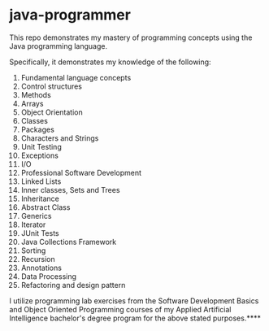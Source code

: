 # java-programmer
This repo demonstrates my mastery of programming concepts using the Java programming language.

Specifically, it demonstrates my knowledge of the following:
1. Fundamental language concepts
2. Control structures
3. Methods
4. Arrays
5. Object Orientation
6. Classes
7. Packages
8. Characters and Strings
9. Unit Testing
10. Exceptions
11. I/O
12. Professional Software Development
13. Linked Lists
14. Inner classes, Sets and Trees
15. Inheritance
16. Abstract Class
17. Generics
18. Iterator
19. JUnit Tests
20. Java Collections Framework
21. Sorting
22. Recursion
23. Annotations
24. Data Processing
25. Refactoring and design pattern

I utilize programming lab exercises from the Software Development Basics and Object Oriented Programming courses of my Applied Artificial Intelligence bachelor's degree program for the above stated purposes.****
